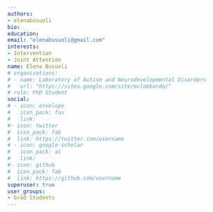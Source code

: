 ```yaml
---
authors:
- elenabusuoli
bio:
education:
email: "elenabusuoli@gmail.com"
interests:
- Intervention
- Joint Attention
name: Elena Busuoli
# organizations:
# - name: Laboratory of Autism and Neurodevelopmental Disorders
#   url: "https://sites.google.com/site/mvlombardo/"
# role: PhD Student
social:
# - icon: envelope
#   icon_pack: fas
#   link:
#- icon: twitter
#  icon_pack: fab
#  link: https://twitter.com/username
# - icon: google-scholar
#   icon_pack: ai
#   link:
#- icon: github
#  icon_pack: fab
#  link: https://github.com/username
superuser: true
user_groups:
- Grad Students
---
```

